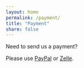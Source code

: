 ```yaml
---
layout: home
permalink: /payment/
title: "Payment"
share: false
---
```


Need to send us a payment?

Please use [PayPal](https://www.paypal.com/paypalme/PhoenixSpokesPeople) or [Zelle](https://enroll.zellepay.com/qr-codes?data=eyJuYW1lIjoiUGhvZW5peCBTcG9rZXMgUGVvcGxlIiwiYWN0aW9uIjoicGF5bWVudCIsInRva2VuIjoiaGVsbG9AcGhvZW5peHNwb2tlc3Blb3BsZS5vcmcifQ==).
